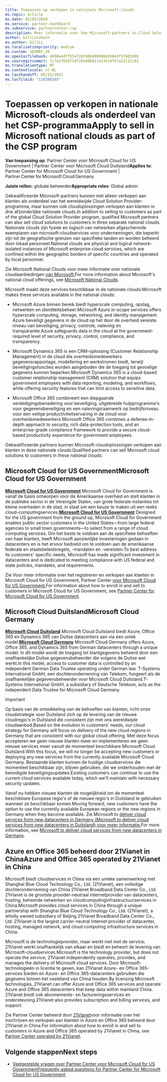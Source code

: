 ```yaml
---
title: Toepassen op verkopen in nationale Microsoft-clouds
ms.topic: article
ms.date: 05/05/2020
ms.service: partner-dashboard
ms.subservice: partnercenter-csp
description: Meer informatie over hoe Microsoft-partners in Cloud Solution Provider-programma kunnen verkopen aan klanten die zijn ingeschreven bij ondersteunde nationale clouds.
author: billLinzbach
ms.author: billLi
ms.localizationpriority: medium
ms.custom: SEOMAY.20
ms.openlocfilehash: d890a4dff5fef28fd0b698000635643f5f801998
ms.sourcegitcommit: 7c7e2705873df2b500b8114235c8f67a22112c62
ms.translationtype: MT
ms.contentlocale: nl-NL
ms.lasthandoff: 05/25/2021
ms.locfileid: "110398165"
---
```

# <a name="apply-to-sell-in-microsoft-national-clouds-as-part-of-the-csp-program"></a><span data-ttu-id="ad8af-103">Toepassen op verkopen in nationale Microsoft-clouds als onderdeel van het CSP-programma</span><span class="sxs-lookup"><span data-stu-id="ad8af-103">Apply to sell in Microsoft national clouds as part of the CSP program</span></span>

<span data-ttu-id="ad8af-104">**Van toepassing op**: Partner Center voor Microsoft Cloud for US Government | Partner Center voor Microsoft Cloud Duitsland</span><span class="sxs-lookup"><span data-stu-id="ad8af-104">**Applies to**: Partner Center for Microsoft Cloud for US Government | Partner Center for Microsoft Cloud Germany</span></span>

<span data-ttu-id="ad8af-105">**Juiste rollen:** globale beheerder</span><span class="sxs-lookup"><span data-stu-id="ad8af-105">**Appropriate roles**: Global admin</span></span>

<span data-ttu-id="ad8af-106">Gekwalificeerde Microsoft-partners kunnen niet alleen verkopen aan klanten als onderdeel van het wereldwijde Cloud Solution Provider-programma, maar kunnen ook cloudoplossingen verkopen aan klanten in drie afzonderlijke nationale clouds.</span><span class="sxs-lookup"><span data-stu-id="ad8af-106">In addition to selling to customers as part of the global Cloud Solution Provider program, qualified Microsoft partners can also sell cloud solutions to customers in three separate national clouds.</span></span> <span data-ttu-id="ad8af-107">Nationale clouds zijn fysiek en logisch van netwerken afgeschermde exemplaren van microsoft-cloudservices voor ondernemingen, die beperkt zijn tot de geografische grenzen van specifieke landen en worden beheerd door lokaal personeel.</span><span class="sxs-lookup"><span data-stu-id="ad8af-107">National clouds are physical and logical network-isolated instances of Microsoft enterprise cloud services, which are confined within the geographic borders of specific countries and operated by local personnel.</span></span>

<span data-ttu-id="ad8af-108">Zie Microsoft National Clouds voor meer informatie over nationale cloudaanbiedingen [van Microsoft.](https://www.microsoft.com/trustcenter/cloudservices/nationalcloud)</span><span class="sxs-lookup"><span data-stu-id="ad8af-108">For more information about Microsoft's national cloud offerings, see [Microsoft National Clouds](https://www.microsoft.com/trustcenter/cloudservices/nationalcloud).</span></span>

<span data-ttu-id="ad8af-109">Microsoft maakt deze services beschikbaar in de nationale clouds:</span><span class="sxs-lookup"><span data-stu-id="ad8af-109">Microsoft makes these services available in the national clouds:</span></span>

-   <span data-ttu-id="ad8af-110">Microsoft Azure binnen bereik biedt hyperscale computing, opslag, netwerken en identiteitsbeheer.</span><span class="sxs-lookup"><span data-stu-id="ad8af-110">Microsoft Azure in-scope services offers hyperscale computing, storage, networking, and identity management.</span></span> <span data-ttu-id="ad8af-111">Azure beveiligt gegevens in de cloud op het door de overheid vereiste niveau van beveiliging, privacy, controle, naleving en transparantie.</span><span class="sxs-lookup"><span data-stu-id="ad8af-111">Azure safeguards data in the cloud at the government-required level of security, privacy, control, compliance, and transparency.</span></span>

-   <span data-ttu-id="ad8af-112">Microsoft Dynamics 365 is een CRM-oplossing (Customer Relationship Management) in de cloud die overheidsmedewerkers gegevensrapportage, modellering en werkstromen biedt, terwijl beveiligingsfuncties worden aangeboden die de toegang tot gevoelige gegevens kunnen beperken.</span><span class="sxs-lookup"><span data-stu-id="ad8af-112">Microsoft Dynamics 365 is a cloud-based customer relationship management (CRM) solution that equips government employees with data reporting, modeling, and workflows, while offering security features that can limit access to sensitive data.</span></span>

-   <span data-ttu-id="ad8af-113">Microsoft Office 365 combineert een diepgaande verdedigingsbenadering voor beveiliging, uitgebreide hulpprogramma's voor gegevensbeveiliging en een nalevingsraamwerk op bedrijfsniveau voor een veilige productiviteitservaring in de cloud voor overheidsmedewerkers.</span><span class="sxs-lookup"><span data-stu-id="ad8af-113">Microsoft Office 365 combines a defense-in-depth approach to security, rich data-protection tools, and an enterprise-grade compliance framework to provide a secure cloud-based productivity experience for government employees.</span></span>

<span data-ttu-id="ad8af-114">Gekwalificeerde partners kunnen Microsoft-cloudoplossingen verkopen aan klanten in deze nationale clouds:</span><span class="sxs-lookup"><span data-stu-id="ad8af-114">Qualified partners can sell Microsoft cloud solutions to customers in these national clouds:</span></span>

## <a name="microsoft-cloud-for-us-government"></a><span data-ttu-id="ad8af-115">Microsoft Cloud for US Government</span><span class="sxs-lookup"><span data-stu-id="ad8af-115">Microsoft Cloud for US Government</span></span>

<span data-ttu-id="ad8af-116">[**Microsoft Cloud for US Government**](https://www.microsoft.com/trustcenter/cloudservices/nationalcloud#Microsoft_Cloud_for_US) Microsoft Cloud for Government is vanaf de basis ontworpen voor de Amerikaanse overheid en stelt klanten in de publieke sector in de Verenigde Staten, van grote federale instanties tot kleine overheden in de stad, in staat om een keuze te maken uit een reeks cloud-computingservices.</span><span class="sxs-lookup"><span data-stu-id="ad8af-116">[**Microsoft Cloud for US Government**](https://www.microsoft.com/trustcenter/cloudservices/nationalcloud#Microsoft_Cloud_for_US) Designed for the US government from the ground up, Microsoft Cloud for Government enables public sector customers in the United States—from large federal agencies to small town governments—to select from a range of cloud computing services.</span></span> <span data-ttu-id="ad8af-117">Om het beste te voldoen aan de specifieke behoeften van haar klanten, heeft Microsoft aanzienlijke investeringen gedaan in datacenters en is het ervoor bedoeld om te voldoen aan de amerikaanse federale en staatsbeleidsregels, -mandaten en -vereisten.</span><span class="sxs-lookup"><span data-stu-id="ad8af-117">To best address its customers' specific needs, Microsoft has made significant investment in datacenters and is dedicated to meeting compliance with US federal and state policies, mandates, and requirements.</span></span> 

<span data-ttu-id="ad8af-118">Zie Voor meer informatie over het registreren en verkopen aan klanten in Microsoft Cloud for US Government, Partner Center [voor Microsoft Cloud for US Government.](partner-center-for-microsoft-us-govt-cloud.md)</span><span class="sxs-lookup"><span data-stu-id="ad8af-118">For information about how to enroll in and sell to customers in Microsoft Cloud for US Government, see [Partner Center for Microsoft Cloud for US Government](partner-center-for-microsoft-us-govt-cloud.md).</span></span>

## <a name="microsoft-cloud-germany"></a><span data-ttu-id="ad8af-119">Microsoft Cloud Duitsland</span><span class="sxs-lookup"><span data-stu-id="ad8af-119">Microsoft Cloud Germany</span></span>

<span data-ttu-id="ad8af-120">[**Microsoft Cloud Duitsland**](https://www.microsoft.com/trustcenter/cloudservices/nationalcloud#Microsoft_Cloud_Germany) Microsoft Cloud Duitsland biedt Azure, Office 365 en Dynamics 365 van Duitse datacenters aan via een uniek model.</span><span class="sxs-lookup"><span data-stu-id="ad8af-120">[**Microsoft Cloud Germany**](https://www.microsoft.com/trustcenter/cloudservices/nationalcloud#Microsoft_Cloud_Germany) Microsoft Cloud Germany offers Azure, Office 365, and Dynamics 365 from German datacenters through a unique model.</span></span> <span data-ttu-id="ad8af-121">In dit model wordt de toegang tot klantgegevens beheerd door een onafhankelijke Duitse gegevensbeheerder die volgens de Duitse wet werkt.</span><span class="sxs-lookup"><span data-stu-id="ad8af-121">In this model, access to customer data is controlled by an independent German Data Trustee operating under German law.</span></span> <span data-ttu-id="ad8af-122">T-Systems International GmbH, een dochteronderneming van Telekom, fungeert als de onafhankelijke gegevensbeheerder voor Microsoft Cloud Duitsland.</span><span class="sxs-lookup"><span data-stu-id="ad8af-122">T-Systems International GmbH, a subsidiary of Deutsche Telekom, acts as the independent Data Trustee for Microsoft Cloud Germany.</span></span>

> [!IMPORTANT]  
> <span data-ttu-id="ad8af-123">Op basis van de ontwikkeling van de behoeften van klanten, richt onze cloudstrategie voor Duitsland zich op de levering van de nieuwe cloudregio's in Duitsland die consistent zijn met ons wereldwijde cloudaanbod.</span><span class="sxs-lookup"><span data-stu-id="ad8af-123">Based on the evolution in customers' needs, our cloud strategy for Germany will focus on delivery of the new cloud regions in Germany that are consistent with our global cloud offering.</span></span> <span data-ttu-id="ad8af-124">Met deze focus accepteren we geen nieuwe klanten meer en implementeren we geen nieuwe services meer vanuit de momenteel beschikbare Microsoft Cloud Duitsland.</span><span class="sxs-lookup"><span data-stu-id="ad8af-124">With this focus, we will no longer be accepting new customers or deploying any new services from the currently available Microsoft Cloud Germany.</span></span> <span data-ttu-id="ad8af-125">Bestaande klanten kunnen de huidige cloudservices die momenteel beschikbaar zijn, blijven gebruiken, die we onderhouden met de benodigde beveiligingsupdates.</span><span class="sxs-lookup"><span data-stu-id="ad8af-125">Existing customers can continue to use the current cloud services available today, which we'll maintain with necessary security updates.</span></span>
>  
> <span data-ttu-id="ad8af-126">Vanaf nu hebben nieuwe klanten de mogelijkheid om de momenteel beschikbare Europese regio's of de nieuwe regio's in Duitsland te gebruiken wanneer ze beschikbaar komen.</span><span class="sxs-lookup"><span data-stu-id="ad8af-126">Moving forward, new customers have the option to use the currently available European regions or the new regions in Germany when they become available.</span></span> <span data-ttu-id="ad8af-127">Zie Microsoft to [deliver cloud services from new datacenters in Germany (Microsoft to deliver cloud services from new datacenters in Duitsland) voor meer informatie.](https://news.microsoft.com/europe/2018/08/31/microsoft-to-deliver-cloud-services-from-new-datacentres-in-germany-in-2019-to-meet-evolving-customer-needs/)</span><span class="sxs-lookup"><span data-stu-id="ad8af-127">For more information, see [Microsoft to deliver cloud services from new datacenters in Germany](https://news.microsoft.com/europe/2018/08/31/microsoft-to-deliver-cloud-services-from-new-datacentres-in-germany-in-2019-to-meet-evolving-customer-needs/).</span></span>

    
## <a name="azure-and-office-365-operated-by-21vianet-in-china"></a><span data-ttu-id="ad8af-128">Azure en Office 365 beheerd door 21Vianet in China</span><span class="sxs-lookup"><span data-stu-id="ad8af-128">Azure and Office 365 operated by 21Vianet in China</span></span>

<span data-ttu-id="ad8af-129">Microsoft biedt cloudservices in China via een unieke samenwerking met Shanghai Blue Cloud Technology Co., Ltd. (21Vianet), een volledige dochteronderneming van China 21Vianet Broadband Data Center Co., Ltd. 21Vianet is de grootste provider-neutraal internetprovider van datacenters, hosting, beheerde netwerken en cloudcomputinginfrastructuurservices in China.</span><span class="sxs-lookup"><span data-stu-id="ad8af-129">Microsoft provides cloud services in China through a unique partnership with Shanghai Blue Cloud Technology Co., Ltd. (21Vianet), a wholly owned subsidiary of Beijing 21Vianet Broadband Data Center Co., Ltd. 21Vianet is the largest carrier-neutral Internet provider of datacenter, hosting, managed network, and cloud computing infrastructure services in China.</span></span> 

<span data-ttu-id="ad8af-130">Microsoft is de technologieprovider, maar werkt niet met de service; 21Vianet werkt onafhankelijk van elkaar en biedt en beheert de levering van Microsoft-cloudservices.</span><span class="sxs-lookup"><span data-stu-id="ad8af-130">Microsoft is the technology provider, but does not operate the service; 21Vianet independently operates, provides, and manages the delivery of Microsoft cloud services.</span></span> <span data-ttu-id="ad8af-131">Door Microsoft-technologieën in licentie te geven, kan 21Vianet Azure- en Office 365-services bieden en Azure- en Office 365-datacenters gebruiken die gegevens binnen het vasteland van China houden.</span><span class="sxs-lookup"><span data-stu-id="ad8af-131">By licensing Microsoft technologies, 21Vianet can offer Azure and Office 365 services and operate Azure and Office 365 datacenters that keep data within mainland China.</span></span> <span data-ttu-id="ad8af-132">21Vianet biedt ook abonnements- en factureringsservices en ondersteuning.</span><span class="sxs-lookup"><span data-stu-id="ad8af-132">21Vianet also provides subscription and billing services, and support.</span></span>

<span data-ttu-id="ad8af-133">Zie Partner Center beheerd door [21Vianet](https://www.21vbluecloud.com/partner-china/welcome/)voor informatie over het inschrijven en verkopen aan klanten in Azure en Office 365 beheerd door 21Vianet in China.</span><span class="sxs-lookup"><span data-stu-id="ad8af-133">For information about how to enroll in and sell to customers in Azure and Office 365 operated by 21Vianet in China, see [Partner Center operated by 21Vianet](https://www.21vbluecloud.com/partner-china/welcome/).</span></span>

## <a name="next-steps"></a><span data-ttu-id="ad8af-134">Volgende stappen</span><span class="sxs-lookup"><span data-stu-id="ad8af-134">Next steps</span></span>

- [<span data-ttu-id="ad8af-135">Veelgestelde vragen over Partner Center voor Microsoft Cloud for US Government</span><span class="sxs-lookup"><span data-stu-id="ad8af-135">Frequently asked questions for Partner Center for Microsoft Cloud for US Government</span></span>](faq-for-us-govt-cloud.md)
